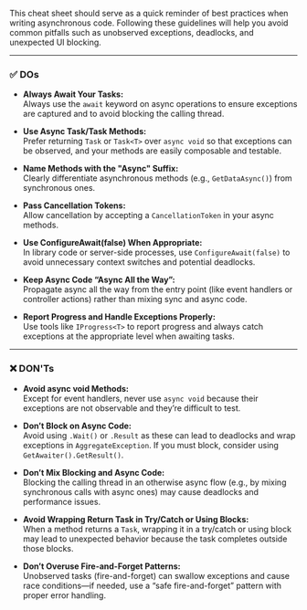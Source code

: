 This cheat sheet should serve as a quick reminder of best practices when writing asynchronous code. Following these guidelines will help you avoid common pitfalls such as unobserved exceptions, deadlocks, and unexpected UI blocking.

---

### ✅ DOs

- **Always Await Your Tasks:**  
  Always use the `await` keyword on async operations to ensure exceptions are captured and to avoid blocking the calling thread.  

- **Use Async Task/Task<T> Methods:**  
  Prefer returning `Task` or `Task<T>` over `async void` so that exceptions can be observed, and your methods are easily composable and testable.  

- **Name Methods with the "Async" Suffix:**  
  Clearly differentiate asynchronous methods (e.g., `GetDataAsync()`) from synchronous ones.  

- **Pass Cancellation Tokens:**  
  Allow cancellation by accepting a `CancellationToken` in your async methods.  

- **Use ConfigureAwait(false) When Appropriate:**  
  In library code or server-side processes, use `ConfigureAwait(false)` to avoid unnecessary context switches and potential deadlocks.  

- **Keep Async Code “Async All the Way”:**  
  Propagate async all the way from the entry point (like event handlers or controller actions) rather than mixing sync and async code.  

- **Report Progress and Handle Exceptions Properly:**  
  Use tools like `IProgress<T>` to report progress and always catch exceptions at the appropriate level when awaiting tasks.  

---

### ❌ DON'Ts

- **Avoid async void Methods:**  
  Except for event handlers, never use `async void` because their exceptions are not observable and they’re difficult to test.  

- **Don’t Block on Async Code:**  
  Avoid using `.Wait()` or `.Result` as these can lead to deadlocks and wrap exceptions in `AggregateException`. If you must block, consider using `GetAwaiter().GetResult()`.  

- **Don’t Mix Blocking and Async Code:**  
  Blocking the calling thread in an otherwise async flow (e.g., by mixing synchronous calls with async ones) may cause deadlocks and performance issues.  

- **Avoid Wrapping Return Task in Try/Catch or Using Blocks:**  
  When a method returns a `Task`, wrapping it in a try/catch or using block may lead to unexpected behavior because the task completes outside those blocks.  

- **Don’t Overuse Fire-and-Forget Patterns:**  
  Unobserved tasks (fire-and-forget) can swallow exceptions and cause race conditions—if needed, use a “safe fire-and-forget” pattern with proper error handling.  
